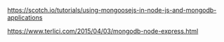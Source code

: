 https://scotch.io/tutorials/using-mongoosejs-in-node-js-and-mongodb-applications

https://www.terlici.com/2015/04/03/mongodb-node-express.html